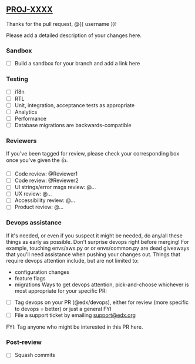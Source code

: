 ## [PROJ-XXXX](https://openedx.atlassian.net/browse/PROJ-XXXX)

Thanks for the pull request, @{{ username }}!

Please add a detailed description of your changes here.

### Sandbox
- [ ] Build a sandbox for your branch and add a link here

### Testing
- [ ] i18n
- [ ] RTL
- [ ] Unit, integration, acceptance tests as appropriate
- [ ] Analytics
- [ ] Performance
- [ ] Database migrations are backwards-compatible

### Reviewers
If you've been tagged for review, please check your corresponding box once you've given the :+1:.
- [ ] Code review: @Reviewer1
- [ ] Code review: @Reviewer2
- [ ] UI strings/error msgs review: @...
- [ ] UX review: @...
- [ ] Accessibility review: @...
- [ ] Product review: @...

### Devops assistance
If it's needed, or even if you suspect it might be needed, do any/all these things as early as possible. Don't surprise devops right before merging!
For example, touching envs/aws.py or or envs/common.py are dead giveaways that you'll need assistance when pushing your changes out.
Things that require devops attention include, but are not limited to:
- configuration changes
- feature flags
- migrations
Ways to get devops attention, pick-and-choose whichever is most appropriate for your specific PR:
- [ ] Tag devops on your PR (@edx/devops), either for review (more specific to devops = better) or just a general FYI
- [ ] File a support ticket by emailing support@edx.org

FYI: Tag anyone who might be interested in this PR here.

### Post-review
- [ ] Squash commits
